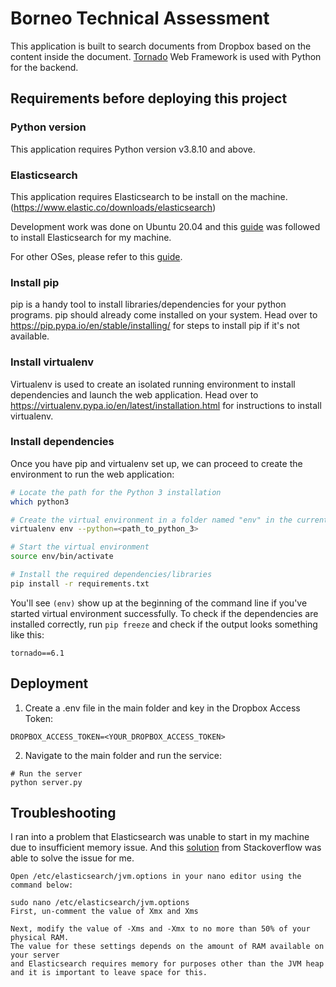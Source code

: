 # Borneo Technical Assessment

This application is built to search documents from Dropbox based on the content inside the document.
[Tornado](http://tornadoweb.org/) Web Framework is used with Python for the backend.

## Requirements before deploying this project

### Python version

This application requires Python version v3.8.10 and above.

### Elasticsearch

This application requires Elasticsearch to be install on the machine. (https://www.elastic.co/downloads/elasticsearch)

Development work was done on Ubuntu 20.04 and this [guide](https://www.elastic.co/guide/en/elasticsearch/reference/7.16/deb.html#deb-repo) was followed to install Elasticsearch for my machine.

For other OSes, please refer to this [guide](https://www.elastic.co/guide/en/elasticsearch/reference/current/install-elasticsearch.html).

### Install pip

pip is a handy tool to install libraries/dependencies for your python programs. pip should already come installed on your system. Head over to https://pip.pypa.io/en/stable/installing/ for steps to install pip if it's not available.

### Install virtualenv

Virtualenv is used to create an isolated running environment to install dependencies and launch the web application. Head over to https://virtualenv.pypa.io/en/latest/installation.html for instructions to install virtualenv.

### Install dependencies

Once you have pip and virtualenv set up, we can proceed to create the environment to run the web application:

```bash
# Locate the path for the Python 3 installation
which python3

# Create the virtual environment in a folder named "env" in the current directory
virtualenv env --python=<path_to_python_3>

# Start the virtual environment
source env/bin/activate

# Install the required dependencies/libraries
pip install -r requirements.txt
```

You'll see `(env)` show up at the beginning of the command line if you've started virtual environment successfully.
To check if the dependencies are installed correctly, run `pip freeze` and check if the output looks something like this:

```
tornado==6.1
```

## Deployment

1. Create a .env file in the main folder and key in the Dropbox Access Token:

```
DROPBOX_ACCESS_TOKEN=<YOUR_DROPBOX_ACCESS_TOKEN>
```

2. Navigate to the main folder and run the service:

```
# Run the server
python server.py
```

## Troubleshooting

I ran into a problem that Elasticsearch was unable to start in my machine due to insufficient memory issue.
And this [solution](https://stackoverflow.com/questions/58656747/elasticsearch-job-for-elasticsearch-service-failed) from Stackoverflow was able to solve the issue for me.

```
Open /etc/elasticsearch/jvm.options in your nano editor using the command below:

sudo nano /etc/elasticsearch/jvm.options
First, un-comment the value of Xmx and Xms

Next, modify the value of -Xms and -Xmx to no more than 50% of your physical RAM.
The value for these settings depends on the amount of RAM available on your server
and Elasticsearch requires memory for purposes other than the JVM heap
and it is important to leave space for this.
```
